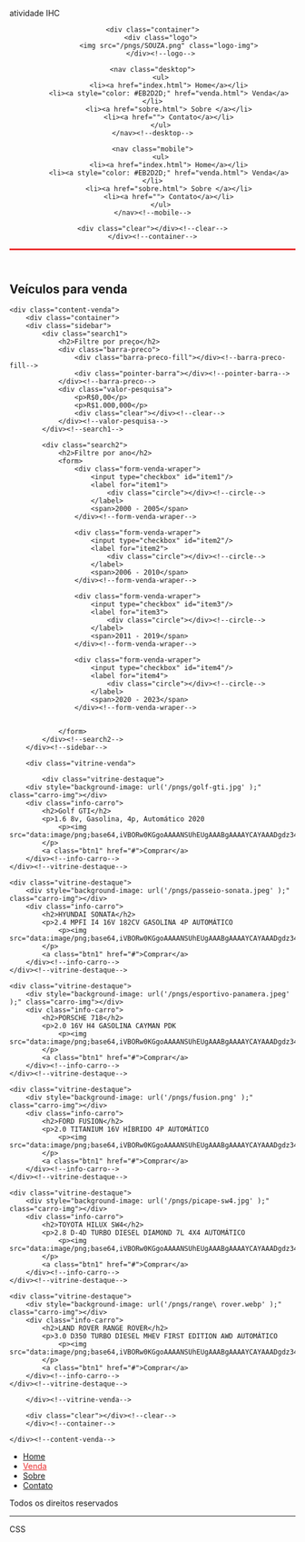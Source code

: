 atividade IHC

<!DOCTYPE html>
<html>
<head>
	<title>Venda - SouzAutos</title>
	<link href="https://fonts.googleapis.com/css?family=Oswald&display=swap" rel="stylesheet">
	<link href="style.css" rel="stylesheet" type="text/css">
	<meta charset="utf-8" />
	<meta name="description" content="">
	<meta name="keywords" content="">
	<meta name="viewport" content="width=device-width,initial-scale=1.0,maximum-scale=1.0" />
</head>

<body>

<header style="border-bottom: 3px solid #EB2D2D;">

	<div class="container">
		<div class="logo">
			<img src="/pngs/SOUZA.png" class="logo-img">
		</div><!--logo-->
	
	<nav class="desktop">
		<ul>
			<li><a href="index.html"> Home</a></li>
			<li><a style="color: #EB2D2D;" href="venda.html"> Venda</a></li>
			<li><a href="sobre.html"> Sobre </a></li>
			<li><a href=""> Contato</a></li>
		</ul>
	</nav><!--desktop-->

	<nav class="mobile">
		<ul>
			<li><a href="index.html"> Home</a></li>
			<li><a style="color: #EB2D2D;" href="venda.html"> Venda</a></li>
			<li><a href="sobre.html"> Sobre </a></li>
			<li><a href=""> Contato</a></li>
		</ul>
	</nav><!--mobile-->

	<div class="clear"></div><!--clear-->
	</div><!--container-->
</header>

<section class="venda">
	<div class="line-titulo">
		<div class="ln1"></div>
		<h2>Veículos para venda</h2>
	</div><!--line-titulo-->

	<div class="content-venda">
		<div class="container">
		<div class="sidebar">
			<div class="search1">
				<h2>Filtre por preço</h2>
				<div class="barra-preco">
					<div class="barra-preco-fill"></div><!--barra-preco-fill-->
					<div class="pointer-barra"></div><!--pointer-barra-->					
				</div><!--barra-preco-->
				<div class="valor-pesquisa">
					<p>R$0,00</p>
					<p>R$1.000,000</p>
					<div class="clear"></div><!--clear-->
				</div><!--valor-pesquisa-->
			</div><!--search1-->

			<div class="search2">
				<h2>Filtre por ano</h2>
				<form>
					<div class="form-venda-wraper">
						<input type="checkbox" id="item1"/>
						<label for="item1">
							<div class="circle"></div><!--circle-->
						</label>
						<span>2000 - 2005</span>
					</div><!--form-venda-wraper-->

					<div class="form-venda-wraper">
						<input type="checkbox" id="item2"/>
						<label for="item2">
							<div class="circle"></div><!--circle-->
						</label>
						<span>2006 - 2010</span>
					</div><!--form-venda-wraper-->

					<div class="form-venda-wraper">
						<input type="checkbox" id="item3"/>
						<label for="item3">
							<div class="circle"></div><!--circle-->
						</label>
						<span>2011 - 2019</span>
					</div><!--form-venda-wraper-->

					<div class="form-venda-wraper">
						<input type="checkbox" id="item4"/>
						<label for="item4">
							<div class="circle"></div><!--circle-->
						</label>
						<span>2020 - 2023</span>
					</div><!--form-venda-wraper-->

					
				</form>
			</div><!--search2-->
		</div><!--sidebar-->

		<div class="vitrine-venda">
			
			<div class="vitrine-destaque">
		<div style="background-image: url('/pngs/golf-gti.jpg' );" class="carro-img"></div>
		<div class="info-carro">
			<h2>Golf GTI</h2>
			<p>1.6 8v, Gasolina, 4p, Automático 2020
                <p><img src="data:image/png;base64,iVBORw0KGgoAAAANSUhEUgAAABgAAAAYCAYAAADgdz34AAAAAXNSR0IArs4c6QAAAQ5JREFUSEvF1aFLBEEUx/HPoSDYDIKY7dcEwWCxmwXBZlEUFDSpQcTs3Z+gRQSzIBjEZLLdPyAWjTZBWZmFdRmO29ldnTjM+33n996beR0tr07L+oqAr4ZhP9p/CsgN5E6qpi8aFxP5V8AweLKDcaxjE92Qx1vsYFBojGTAGfYjHfaOaeTCyYBXzGANFxjDAxawiMcATwZ8YBLzeBryVpIBl1gtCb/hFD181nUwgQNsY6oEOg/72Xayg1hWVnCDrD6zdR3kRd7FFV5wiOOmAEdBLOZkC/26DrL4PWxgLog94wTXTTy04s1b+SpGHRONdlEMWhkw6s3L536NgNg8uMdSovodlouxVadWZW7rgG9RJUUZrr49dAAAAABJRU5ErkJggg=="/>334.000</p>
            </p>
			<a class="btn1" href="#">Comprar</a>
		</div><!--info-carro-->
	</div><!--vitrine-destaque-->

	<div class="vitrine-destaque">
		<div style="background-image: url('/pngs/passeio-sonata.jpeg' );" class="carro-img"></div>
		<div class="info-carro">
			<h2>HYUNDAI SONATA</h2>
			<p>2.4 MPFI I4 16V 182CV GASOLINA 4P AUTOMÁTICO
                <p><img src="data:image/png;base64,iVBORw0KGgoAAAANSUhEUgAAABgAAAAYCAYAAADgdz34AAAAAXNSR0IArs4c6QAAAQ5JREFUSEvF1aFLBEEUx/HPoSDYDIKY7dcEwWCxmwXBZlEUFDSpQcTs3Z+gRQSzIBjEZLLdPyAWjTZBWZmFdRmO29ldnTjM+33n996beR0tr07L+oqAr4ZhP9p/CsgN5E6qpi8aFxP5V8AweLKDcaxjE92Qx1vsYFBojGTAGfYjHfaOaeTCyYBXzGANFxjDAxawiMcATwZ8YBLzeBryVpIBl1gtCb/hFD181nUwgQNsY6oEOg/72Xayg1hWVnCDrD6zdR3kRd7FFV5wiOOmAEdBLOZkC/26DrL4PWxgLog94wTXTTy04s1b+SpGHRONdlEMWhkw6s3L536NgNg8uMdSovodlouxVadWZW7rgG9RJUUZrr49dAAAAABJRU5ErkJggg=="/>105.000</p>
            </p>
			<a class="btn1" href="#">Comprar</a>
		</div><!--info-carro-->
	</div><!--vitrine-destaque-->

	<div class="vitrine-destaque">
		<div style="background-image: url('/pngs/esportivo-panamera.jpeg' );" class="carro-img"></div>
		<div class="info-carro">
			<h2>PORSCHE 718</h2>
			<p>2.0 16V H4 GASOLINA CAYMAN PDK
                <p><img src="data:image/png;base64,iVBORw0KGgoAAAANSUhEUgAAABgAAAAYCAYAAADgdz34AAAAAXNSR0IArs4c6QAAAQ5JREFUSEvF1aFLBEEUx/HPoSDYDIKY7dcEwWCxmwXBZlEUFDSpQcTs3Z+gRQSzIBjEZLLdPyAWjTZBWZmFdRmO29ldnTjM+33n996beR0tr07L+oqAr4ZhP9p/CsgN5E6qpi8aFxP5V8AweLKDcaxjE92Qx1vsYFBojGTAGfYjHfaOaeTCyYBXzGANFxjDAxawiMcATwZ8YBLzeBryVpIBl1gtCb/hFD181nUwgQNsY6oEOg/72Xayg1hWVnCDrD6zdR3kRd7FFV5wiOOmAEdBLOZkC/26DrL4PWxgLog94wTXTTy04s1b+SpGHRONdlEMWhkw6s3L536NgNg8uMdSovodlouxVadWZW7rgG9RJUUZrr49dAAAAABJRU5ErkJggg=="/>1.140.000</p>
            </p>
			<a class="btn1" href="#">Comprar</a>
		</div><!--info-carro-->
	</div><!--vitrine-destaque-->

	<div class="vitrine-destaque">
		<div style="background-image: url('/pngs/fusion.png' );" class="carro-img"></div>
		<div class="info-carro">
			<h2>FORD FUSION</h2>
			<p>2.0 TITANIUM 16V HÍBRIDO 4P AUTOMÁTICO
                <p><img src="data:image/png;base64,iVBORw0KGgoAAAANSUhEUgAAABgAAAAYCAYAAADgdz34AAAAAXNSR0IArs4c6QAAAQ5JREFUSEvF1aFLBEEUx/HPoSDYDIKY7dcEwWCxmwXBZlEUFDSpQcTs3Z+gRQSzIBjEZLLdPyAWjTZBWZmFdRmO29ldnTjM+33n996beR0tr07L+oqAr4ZhP9p/CsgN5E6qpi8aFxP5V8AweLKDcaxjE92Qx1vsYFBojGTAGfYjHfaOaeTCyYBXzGANFxjDAxawiMcATwZ8YBLzeBryVpIBl1gtCb/hFD181nUwgQNsY6oEOg/72Xayg1hWVnCDrD6zdR3kRd7FFV5wiOOmAEdBLOZkC/26DrL4PWxgLog94wTXTTy04s1b+SpGHRONdlEMWhkw6s3L536NgNg8uMdSovodlouxVadWZW7rgG9RJUUZrr49dAAAAABJRU5ErkJggg=="/>104.000</p>
            </p>
			<a class="btn1" href="#">Comprar</a>
		</div><!--info-carro-->
	</div><!--vitrine-destaque-->

	<div class="vitrine-destaque">
		<div style="background-image: url('/pngs/picape-sw4.jpg' );" class="carro-img"></div>
		<div class="info-carro">
			<h2>TOYOTA HILUX SW4</h2>
			<p>2.8 D-4D TURBO DIESEL DIAMOND 7L 4X4 AUTOMÁTICO
                <p><img src="data:image/png;base64,iVBORw0KGgoAAAANSUhEUgAAABgAAAAYCAYAAADgdz34AAAAAXNSR0IArs4c6QAAAQ5JREFUSEvF1aFLBEEUx/HPoSDYDIKY7dcEwWCxmwXBZlEUFDSpQcTs3Z+gRQSzIBjEZLLdPyAWjTZBWZmFdRmO29ldnTjM+33n996beR0tr07L+oqAr4ZhP9p/CsgN5E6qpi8aFxP5V8AweLKDcaxjE92Qx1vsYFBojGTAGfYjHfaOaeTCyYBXzGANFxjDAxawiMcATwZ8YBLzeBryVpIBl1gtCb/hFD181nUwgQNsY6oEOg/72Xayg1hWVnCDrD6zdR3kRd7FFV5wiOOmAEdBLOZkC/26DrL4PWxgLog94wTXTTy04s1b+SpGHRONdlEMWhkw6s3L536NgNg8uMdSovodlouxVadWZW7rgG9RJUUZrr49dAAAAABJRU5ErkJggg=="/>376.000</p>
            </p>
			<a class="btn1" href="#">Comprar</a>
		</div><!--info-carro-->
	</div><!--vitrine-destaque-->

	<div class="vitrine-destaque">
		<div style="background-image: url('/pngs/range\ rover.webp' );" class="carro-img"></div>
		<div class="info-carro">
			<h2>LAND ROVER RANGE ROVER</h2>
			<p>3.0 D350 TURBO DIESEL MHEV FIRST EDITION AWD AUTOMÁTICO
                <p><img src="data:image/png;base64,iVBORw0KGgoAAAANSUhEUgAAABgAAAAYCAYAAADgdz34AAAAAXNSR0IArs4c6QAAAQ5JREFUSEvF1aFLBEEUx/HPoSDYDIKY7dcEwWCxmwXBZlEUFDSpQcTs3Z+gRQSzIBjEZLLdPyAWjTZBWZmFdRmO29ldnTjM+33n996beR0tr07L+oqAr4ZhP9p/CsgN5E6qpi8aFxP5V8AweLKDcaxjE92Qx1vsYFBojGTAGfYjHfaOaeTCyYBXzGANFxjDAxawiMcATwZ8YBLzeBryVpIBl1gtCb/hFD181nUwgQNsY6oEOg/72Xayg1hWVnCDrD6zdR3kRd7FFV5wiOOmAEdBLOZkC/26DrL4PWxgLog94wTXTTy04s1b+SpGHRONdlEMWhkw6s3L536NgNg8uMdSovodlouxVadWZW7rgG9RJUUZrr49dAAAAABJRU5ErkJggg=="/>624.000</p>
            </p>
			<a class="btn1" href="#">Comprar</a>
		</div><!--info-carro-->
	</div><!--vitrine-destaque-->

		</div><!--vitrine-venda-->

		<div class="clear"></div><!--clear-->
		</div><!--container-->
		
	</div><!--content-venda-->

</section><!--venda-->


<footer>
	<div class="container">
		<nav>
			<ul>
				<li><a href="index.html"> Home</a></li>
				<li><a style="color: #EB2D2D;" href="venda.html"> Venda</a></li>
				<li><a href="sobre.html"> Sobre </a></li>
				<li><a href=""> Contato</a></li>
			</ul>
		</nav>
		<p>Todos os direitos reservados</p>
		<div class="clear"></div><!--clear-->
	</div><!--container-->
</footer>	
	
</body>
</html>

-----------------------------------------------------------------------------------------------------------------------------------

CSS


